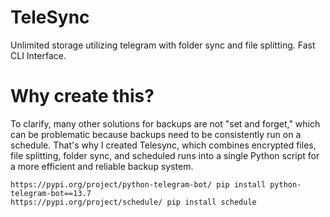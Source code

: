 # TeleSync
Unlimited storage utilizing telegram with folder sync and file splitting. Fast CLI Interface.

# Why create this?
To clarify, many other solutions for backups are not "set and forget," which can be problematic because backups need to be consistently run on a schedule. That's why I created Telesync, which combines encrypted files, file splitting, folder sync, and scheduled runs into a single Python script for a more efficient and reliable backup system.

```
https://pypi.org/project/python-telegram-bot/ pip install python-telegram-bot==13.7
https://pypi.org/project/schedule/ pip install schedule
```
